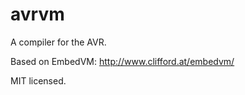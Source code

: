 # avrvm

A compiler for the AVR.

Based on EmbedVM: <http://www.clifford.at/embedvm/>

MIT licensed.